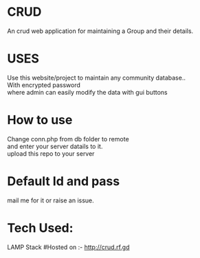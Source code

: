 # CRUD
An crud web application for maintaining a Group and their details.  
# USES  
Use this website/project to maintain any community database..  
With encrypted password  
where admin can easily modify the data with gui buttons  
# How to use
Change conn.php from db folder to remote   
and enter your server datails to it.  
upload this repo to your server  
# Default Id and pass  
mail me for it or raise an issue.

# Tech Used:  
LAMP Stack 
#Hosted on :-
http://crud.rf.gd
